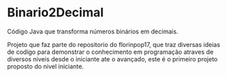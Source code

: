 # Binario2Decimal
Código Java que transforma números binários em decimais. 


Projeto que faz parte do repositorio do florinpop17, que traz diversas ideias de codigo para demonstrar o conhecimento em programação atraves de diversos niveis desde o iniciante ate o avançado, este é o primeiro projeto proposto do nivel iniciante.
